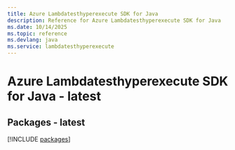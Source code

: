 ```yaml
---
title: Azure Lambdatesthyperexecute SDK for Java
description: Reference for Azure Lambdatesthyperexecute SDK for Java
ms.date: 10/14/2025
ms.topic: reference
ms.devlang: java
ms.service: lambdatesthyperexecute
---
```

# Azure Lambdatesthyperexecute SDK for Java - latest
## Packages - latest
[!INCLUDE [packages](lambdatesthyperexecute-index.md)]